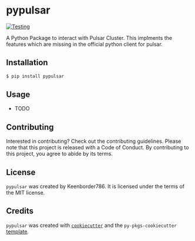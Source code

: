 # pypulsar

[![Testing](https://github.com/keenborder786/PyPulsar/actions/workflows/ci.yml/badge.svg)](https://github.com/keenborder786/PyPulsar/actions/workflows/ci.yml)

A Python Package to interact with Pulsar Cluster. This implments the features which are missing in the official python client for pulsar.

## Installation

```bash
$ pip install pypulsar
```

## Usage

- TODO

## Contributing

Interested in contributing? Check out the contributing guidelines. Please note that this project is released with a Code of Conduct. By contributing to this project, you agree to abide by its terms.

## License

`pypulsar` was created by Keenborder786. It is licensed under the terms of the MIT license.

## Credits

`pypulsar` was created with [`cookiecutter`](https://cookiecutter.readthedocs.io/en/latest/) and the `py-pkgs-cookiecutter` [template](https://github.com/py-pkgs/py-pkgs-cookiecutter).
